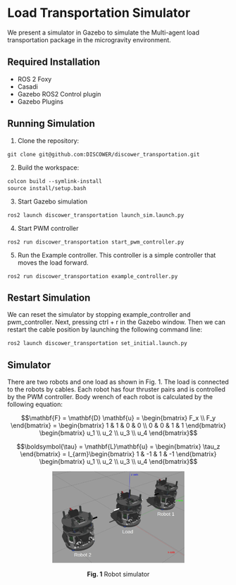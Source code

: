 # Load Transportation Simulator
We present a simulator in Gazebo to simulate the Multi-agent load transportation package in the microgravity environment. 

## Required Installation
- ROS 2 Foxy
- Casadi
- Gazebo ROS2 Control plugin
- Gazebo Plugins

## Running Simulation
1. Clone the repository:
```
git clone git@github.com:DISCOWER/discower_transportation.git
```
2. Build the workspace:
```
colcon build --symlink-install
source install/setup.bash 
```
3. Start Gazebo simulation
```
ros2 launch discower_transportation launch_sim.launch.py 
```
4. Start PWM controller
```
ros2 run discower_transportation start_pwm_controller.py 
```
5. Run the Example controller.
This controller is a simple controller that moves the load forward.

```
ros2 run discower_transportation example_controller.py 
```
## Restart Simulation
We can reset the simulator by stopping example_controller and pwm_controller. Next, pressing ctrl + r in the Gazebo window. Then we can restart the cable position by launching the following command line:
```
ros2 launch discower_transportation set_initial.launch.py 
```

## Simulator
There are two robots and one load as shown in Fig. 1. The load is connected to the robots by cables. Each robot has four thruster pairs and is controlled by the PWM controller. Body wrench of each robot is calculated by the following equation:
```math
\mathbf{F} = \mathbf{D} \mathbf{u} =
\begin{bmatrix}
    F_x \\ F_y 
\end{bmatrix} = 
\begin{bmatrix}
1 & 1 & 0 & 0 \\
0 & 0 & 1 & 1
\end{bmatrix}
\begin{bmatrix}
u_1 \\ u_2 \\ u_3 \\ u_4
\end{bmatrix}
```

```math
\boldsymbol{\tau} = \mathbf{L}\mathbf{u} =
\begin{bmatrix}
    \tau_z
\end{bmatrix} = 
l_{arm}\begin{bmatrix}
1 & -1 & 1 & -1
\end{bmatrix}
\begin{bmatrix}
u_1 \\ u_2 \\ u_3 \\ u_4
\end{bmatrix}
```
<div align="center">
<img src="fig/simulator.png" width="300">

**Fig. 1** Robot simulator
</div>



